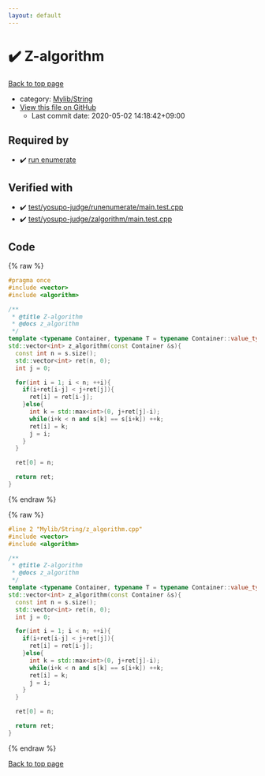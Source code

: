 ```yaml
---
layout: default
---
```


<!-- mathjax config similar to math.stackexchange -->
<script type="text/javascript" async
  src="https://cdnjs.cloudflare.com/ajax/libs/mathjax/2.7.5/MathJax.js?config=TeX-MML-AM_CHTML">
</script>
<script type="text/x-mathjax-config">
  MathJax.Hub.Config({
    TeX: { equationNumbers: { autoNumber: "AMS" }},
    tex2jax: {
      inlineMath: [ ['$','$'] ],
      processEscapes: true
    },
    "HTML-CSS": { matchFontHeight: false },
    displayAlign: "left",
    displayIndent: "2em"
  });
</script>

<script type="text/javascript" src="https://cdnjs.cloudflare.com/ajax/libs/jquery/3.4.1/jquery.min.js"></script>
<script src="https://cdn.jsdelivr.net/npm/jquery-balloon-js@1.1.2/jquery.balloon.min.js" integrity="sha256-ZEYs9VrgAeNuPvs15E39OsyOJaIkXEEt10fzxJ20+2I=" crossorigin="anonymous"></script>
<script type="text/javascript" src="../../../assets/js/copy-button.js"></script>
<link rel="stylesheet" href="../../../assets/css/copy-button.css" />


# :heavy_check_mark: Z-algorithm

<a href="../../../index.html">Back to top page</a>

* category: <a href="../../../index.html#d75653ebf9facf6e669959c8c0d9cbcf">Mylib/String</a>
* <a href="{{ site.github.repository_url }}/blob/master/Mylib/String/z_algorithm.cpp">View this file on GitHub</a>
    - Last commit date: 2020-05-02 14:18:42+09:00




## Required by

* :heavy_check_mark: <a href="run_enumerate.cpp.html">run enumerate</a>


## Verified with

* :heavy_check_mark: <a href="../../../verify/test/yosupo-judge/runenumerate/main.test.cpp.html">test/yosupo-judge/runenumerate/main.test.cpp</a>
* :heavy_check_mark: <a href="../../../verify/test/yosupo-judge/zalgorithm/main.test.cpp.html">test/yosupo-judge/zalgorithm/main.test.cpp</a>


## Code

<a id="unbundled"></a>
{% raw %}
```cpp
#pragma once
#include <vector>
#include <algorithm>

/**
 * @title Z-algorithm
 * @docs z_algorithm
 */
template <typename Container, typename T = typename Container::value_type>
std::vector<int> z_algorithm(const Container &s){
  const int n = s.size();
  std::vector<int> ret(n, 0);
  int j = 0;

  for(int i = 1; i < n; ++i){
    if(i+ret[i-j] < j+ret[j]){
      ret[i] = ret[i-j];
    }else{
      int k = std::max<int>(0, j+ret[j]-i);
      while(i+k < n and s[k] == s[i+k]) ++k;
      ret[i] = k;
      j = i;
    }
  }

  ret[0] = n;

  return ret;
}

```
{% endraw %}

<a id="bundled"></a>
{% raw %}
```cpp
#line 2 "Mylib/String/z_algorithm.cpp"
#include <vector>
#include <algorithm>

/**
 * @title Z-algorithm
 * @docs z_algorithm
 */
template <typename Container, typename T = typename Container::value_type>
std::vector<int> z_algorithm(const Container &s){
  const int n = s.size();
  std::vector<int> ret(n, 0);
  int j = 0;

  for(int i = 1; i < n; ++i){
    if(i+ret[i-j] < j+ret[j]){
      ret[i] = ret[i-j];
    }else{
      int k = std::max<int>(0, j+ret[j]-i);
      while(i+k < n and s[k] == s[i+k]) ++k;
      ret[i] = k;
      j = i;
    }
  }

  ret[0] = n;

  return ret;
}

```
{% endraw %}

<a href="../../../index.html">Back to top page</a>

